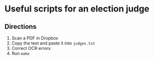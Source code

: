 # Useful scripts for an election judge

## Directions

1. Scan a PDF in Dropbox
1. Copy the text and paste it into `judges.txt`
1. Correct OCR errors
1. Run `make`
